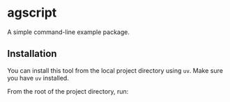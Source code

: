 # agscript

A simple command-line example package.

## Installation

You can install this tool from the local project directory using `uv`. Make sure you have `uv` installed.

From the root of the project directory, run:

